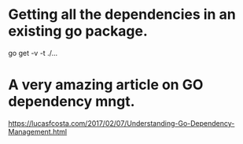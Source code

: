 # Getting all the dependencies in an existing go package.
go get -v -t ./...

# A very amazing article on GO dependency mngt.
https://lucasfcosta.com/2017/02/07/Understanding-Go-Dependency-Management.html
